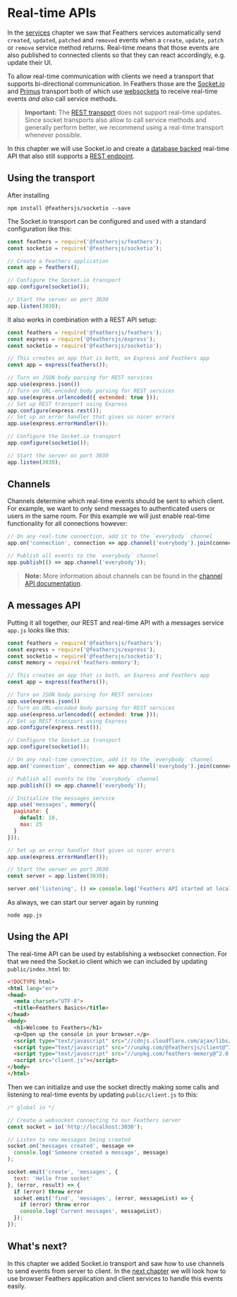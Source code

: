 # Real-time APIs

In the [services](./services.md) chapter we saw that Feathers services automatically send `created`, `updated`, `patched` and `removed` events when a `create`, `update`, `patch` or `remove` service method returns. Real-time means that those events are also published to connected clients so that they can react accordingly, e.g. update their UI.

To allow real-time communication with clients we need a transport that supports bi-directional communication. In Feathers those are the [Socket.io](../../api/socketio.md) and [Primus](../../api/primus.md) transport both of which use [websockets](https://developer.mozilla.org/en-US/docs/Web/API/WebSockets_API) to receive real-time events _and also_ call service methods.

> __Important:__ The [REST transport](./rest.md) does not support real-time updates. Since socket transports also allow to call service methods and generally perform better, we recommend using a real-time transport whenever possible.

In this chapter we will use Socket.io and create a [database backed](./databases.md) real-time API that also still supports a [REST endpoint](./rest.md).

## Using the transport

After installing

```
npm install @feathersjs/socketio --save
```

The Socket.io transport can be configured and used with a standard configuration like this:

```js
const feathers = require('@feathersjs/feathers');
const socketio = require('@feathersjs/socketio');

// Create a Feathers application
const app = feathers();

// Configure the Socket.io transport
app.configure(socketio());

// Start the server on port 3030
app.listen(3030);
```

It also works in combination with a REST API setup:

```js
const feathers = require('@feathersjs/feathers');
const express = require('@feathersjs/express');
const socketio = require('@feathersjs/socketio');

// This creates an app that is both, an Express and Feathers app
const app = express(feathers());

// Turn on JSON body parsing for REST services
app.use(express.json())
// Turn on URL-encoded body parsing for REST services
app.use(express.urlencoded({ extended: true }));
// Set up REST transport using Express
app.configure(express.rest());
// Set up an error handler that gives us nicer errors
app.use(express.errorHandler());

// Configure the Socket.io transport
app.configure(socketio());

// Start the server on port 3030
app.listen(3030);
```

## Channels

Channels determine which real-time events should be sent to which client. For example, we want to only send messages to authenticated users or users in the same room. For this example we will just enable real-time functionality for all connections however:

```js
// On any real-time connection, add it to the `everybody` channel
app.on('connection', connection => app.channel('everybody').join(connection));

// Publish all events to the `everybody` channel
app.publish(() => app.channel('everybody'));
```

> __Note:__ More information about channels can be found in the [channel API documentation](../../api/channels.md).

## A messages API

Putting it all together, our REST and real-time API with a messages service `app.js` looks like this:

```js
const feathers = require('@feathersjs/feathers');
const express = require('@feathersjs/express');
const socketio = require('@feathersjs/socketio');
const memory = require('feathers-memory');

// This creates an app that is both, an Express and Feathers app
const app = express(feathers());

// Turn on JSON body parsing for REST services
app.use(express.json())
// Turn on URL-encoded body parsing for REST services
app.use(express.urlencoded({ extended: true }));
// Set up REST transport using Express
app.configure(express.rest());

// Configure the Socket.io transport
app.configure(socketio());

// On any real-time connection, add it to the `everybody` channel
app.on('connection', connection => app.channel('everybody').join(connection));

// Publish all events to the `everybody` channel
app.publish(() => app.channel('everybody'));

// Initialize the messages service
app.use('messages', memory({
  paginate: {
    default: 10,
    max: 25
  }
}));

// Set up an error handler that gives us nicer errors
app.use(express.errorHandler());

// Start the server on port 3030
const server = app.listen(3030);

server.on('listening', () => console.log('Feathers API started at localhost:3030'));
```

As always, we can start our server again by running

```
node app.js
```

## Using the API

The real-time API can be used by establishing a websocket connection. For that we need the Socket.io client which we can included by updating `public/index.html` to:

```html
<!DOCTYPE html>
<html lang="en">
<head>
  <meta charset="UTF-8">
  <title>Feathers Basics</title>
</head>
<body>
  <h1>Welcome to Feathers</h1>
  <p>Open up the console in your browser.</p>
  <script type="text/javascript" src="//cdnjs.cloudflare.com/ajax/libs/socket.io/2.0.4/socket.io.js"></script>
  <script type="text/javascript" src="//unpkg.com/@feathersjs/client@^3.0.0/dist/feathers.js"></script>
  <script type="text/javascript" src="//unpkg.com/feathers-memory@^2.0.0/dist/feathers-memory.js"></script>
  <script src="client.js"></script>
</body>
</html>
```

Then we can initialize and use the socket directly making some calls and listening to real-time events by updating `public/client.js` to this:

```js
/* global io */

// Create a websocket connecting to our Feathers server
const socket = io('http://localhost:3030');

// Listen to new messages being created
socket.on('messages created', message =>
  console.log('Someone created a message', message)
);

socket.emit('create', 'messages', {
  text: 'Hello from socket'
}, (error, result) => {
  if (error) throw error
  socket.emit('find', 'messages', (error, messageList) => {
    if (error) throw error
    console.log('Current messages', messageList);
  });
});
```
## What's next?

In this chapter we added Socket.io transport and saw how to use channels to send events from server to client. In the [next chapter](./clients.md) we will look how to use browser Feathers application and client services to handle this events easily.
